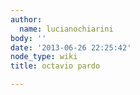```yaml
---
author:
  name: lucianochiarini
body: ''
date: '2013-06-26 22:25:42'
node_type: wiki
title: octavio pardo

---
```

